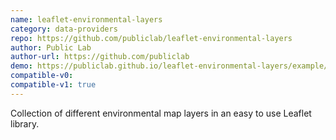 ```yaml
---
name: leaflet-environmental-layers
category: data-providers
repo: https://github.com/publiclab/leaflet-environmental-layers
author: Public Lab
author-url: https://github.com/publiclab
demo: https://publiclab.github.io/leaflet-environmental-layers/example/index.html#3/43.00/-46.26/BL2
compatible-v0:
compatible-v1: true
---
```


Collection of different environmental map layers in an easy to use Leaflet library.
